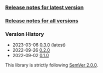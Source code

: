### [Release notes for latest version](latest.md)

### [Release notes for all versions](full.md)

### Version History

* 2023-03-06 [0.3.0](0.3.0.md) (latest)
* 2022-09-26 [0.2.0](0.2.0.md)
* 2022-09-02 [0.1.0](0.1.0.md)


This library is strictly following [SemVer 2.0.0](https://semver.org/spec/v2.0.0.html).
